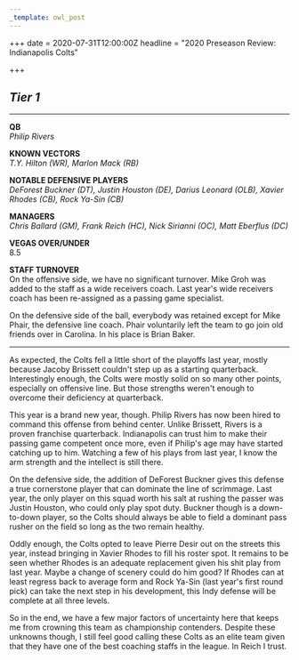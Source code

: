 ```yaml
---
_template: owl_post
---
```


+++
date = 2020-07-31T12:00:00Z
headline = "2020 Preseason Review: Indianapolis Colts"

+++
## **_Tier 1_**

***

**QB**  
_Philip Rivers_

**KNOWN VECTORS**  
_T.Y. Hilton (WR), Marlon Mack (RB)_

**NOTABLE DEFENSIVE PLAYERS**  
_DeForest Buckner (DT), Justin Houston (DE), Darius Leonard (OLB), Xavier Rhodes (CB), Rock Ya-Sin (CB)_

**MANAGERS**  
_Chris Ballard (GM), Frank Reich (HC), Nick Sirianni (OC), Matt Eberflus (DC)_

**VEGAS OVER/UNDER**  
8\.5

**STAFF TURNOVER**  
On the offensive side, we have no significant turnover. Mike Groh was added to the staff as a wide receivers coach. Last year's wide receivers coach has been re-assigned as a passing game specialist.

On the defensive side of the ball, everybody was retained except for Mike Phair, the defensive line coach. Phair voluntarily left the team to go join old friends over in Carolina. In his place is Brian Baker.

***

As expected, the Colts fell a little short of the playoffs last year, mostly because Jacoby Brissett couldn't step up as a starting quarterback. Interestingly enough, the Colts were mostly solid on so many other points, especially on offensive line. But those strengths weren't enough to overcome their deficiency at quarterback.

This year is a brand new year, though. Philip Rivers has now been hired to command this offense from behind center. Unlike Brissett, Rivers is a proven franchise quarterback. Indianapolis can trust him to make their passing game competent once more, even if Philip's age may have started catching up to him. Watching a few of his plays from last year, I know the arm strength and the intellect is still there.

On the defensive side, the addition of DeForest Buckner gives this defense  a true cornerstone player that can dominate the line of scrimmage. Last year, the only player on this squad worth his salt at rushing the passer was Justin Houston, who could only play spot duty. Buckner though is a down-to-down player, so the Colts should always be able to field a dominant pass rusher on the field so long as the two remain healthy.

Oddly enough, the Colts opted to leave Pierre Desir out on the streets this year, instead bringing in Xavier Rhodes to fill his roster spot. It remains to be seen whether Rhodes is an adequate replacement given his shit play from last year. Maybe a change of scenery could do him good? If Rhodes can at least regress back to average form and Rock Ya-Sin (last year's first round pick) can take the next step in his development, this Indy defense will be complete at all three levels.

So in the end, we have a few major factors of uncertainty here that keeps me from crowning this team as championship contenders. Despite these unknowns though, I still feel good calling these Colts as an elite team given that they have one of the best coaching staffs in the league. In Reich I trust.
